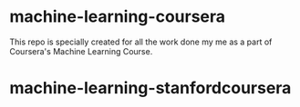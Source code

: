 machine-learning-coursera
=========================

This repo is specially created for all the work done my me as a part of Coursera's Machine Learning Course.
# machine-learning-stanfordcoursera
